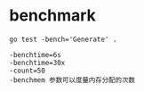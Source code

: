 # benchmark

    go test -bench='Generate' .

    -benchtime=6s
    -benchtime=30x
    -count=50
    -benchmem 参数可以度量内存分配的次数